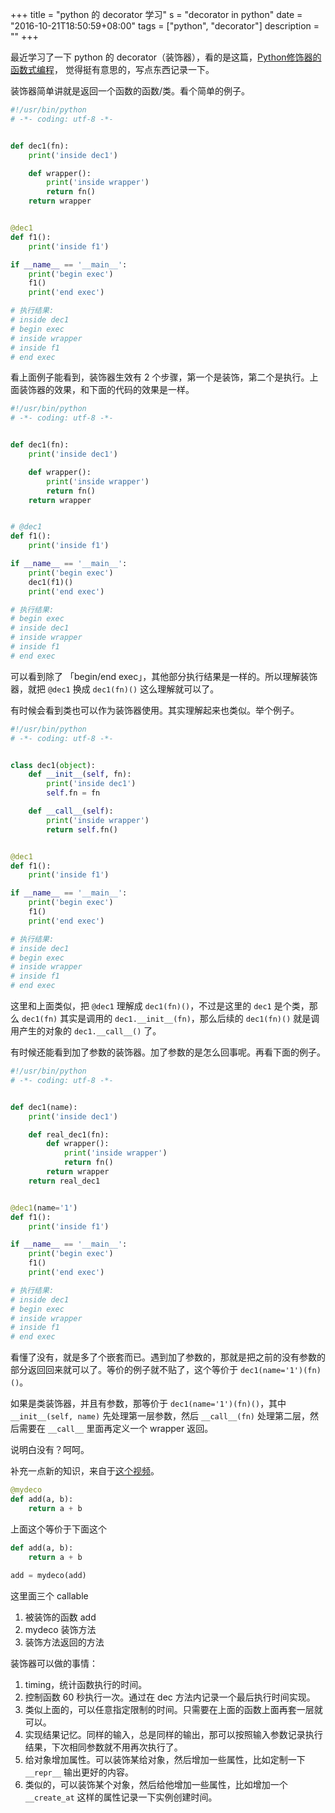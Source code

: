 +++
title = "python 的 decorator 学习"
s = "decorator in python"
date = "2016-10-21T18:50:59+08:00"
tags = ["python", "decorator"]
description = ""
+++


最近学习了一下 python 的 decorator（装饰器），看的是这篇，[Python修饰器的函数式编程](http://coolshell.cn/articles/11265.html)， 觉得挺有意思的，写点东西记录一下。

装饰器简单讲就是返回一个函数的函数/类。看个简单的例子。

``` python
#!/usr/bin/python
# -*- coding: utf-8 -*-


def dec1(fn):
    print('inside dec1')

    def wrapper():
        print('inside wrapper')
        return fn()
    return wrapper


@dec1
def f1():
    print('inside f1')

if __name__ == '__main__':
    print('begin exec')
    f1()
    print('end exec')

# 执行结果:
# inside dec1
# begin exec
# inside wrapper
# inside f1
# end exec
```

看上面例子能看到，装饰器生效有 2 个步骤，第一个是装饰，第二个是执行。上面装饰器的效果，和下面的代码的效果是一样。

``` python
#!/usr/bin/python
# -*- coding: utf-8 -*-


def dec1(fn):
    print('inside dec1')

    def wrapper():
        print('inside wrapper')
        return fn()
    return wrapper


# @dec1
def f1():
    print('inside f1')

if __name__ == '__main__':
    print('begin exec')
    dec1(f1)()
    print('end exec')

# 执行结果:
# begin exec
# inside dec1
# inside wrapper
# inside f1
# end exec
```

可以看到除了 「begin/end exec」，其他部分执行结果是一样的。所以理解装饰器，就把 `@dec1` 换成 `dec1(fn)()` 这么理解就可以了。

有时候会看到类也可以作为装饰器使用。其实理解起来也类似。举个例子。

``` python
#!/usr/bin/python
# -*- coding: utf-8 -*-


class dec1(object):
    def __init__(self, fn):
        print('inside dec1')
        self.fn = fn

    def __call__(self):
        print('inside wrapper')
        return self.fn()


@dec1
def f1():
    print('inside f1')

if __name__ == '__main__':
    print('begin exec')
    f1()
    print('end exec')

# 执行结果:
# inside dec1
# begin exec
# inside wrapper
# inside f1
# end exec
```

这里和上面类似，把 `@dec1` 理解成 `dec1(fn)()`，不过是这里的 `dec1` 是个类，那么 `dec1(fn)` 其实是调用的 `dec1.__init__(fn)`，那么后续的 `dec1(fn)()` 就是调用产生的对象的 `dec1.__call__()` 了。

有时候还能看到加了参数的装饰器。加了参数的是怎么回事呢。再看下面的例子。

``` python
#!/usr/bin/python
# -*- coding: utf-8 -*-


def dec1(name):
    print('inside dec1')

    def real_dec1(fn):
        def wrapper():
            print('inside wrapper')
            return fn()
        return wrapper
    return real_dec1


@dec1(name='1')
def f1():
    print('inside f1')

if __name__ == '__main__':
    print('begin exec')
    f1()
    print('end exec')

# 执行结果:
# inside dec1
# begin exec
# inside wrapper
# inside f1
# end exec
```

看懂了没有，就是多了个嵌套而已。遇到加了参数的，那就是把之前的没有参数的部分返回回来就可以了。等价的例子就不贴了，这个等价于 `dec1(name='1')(fn)()`。

如果是类装饰器，并且有参数，那等价于 `dec1(name='1')(fn)()`，其中 `__init__(self, name)` 先处理第一层参数，然后 `__call__(fn)` 处理第二层，然后需要在 `__call__` 里面再定义一个 wrapper 返回。

说明白没有？呵呵。

补充一点新的知识，来自于[这个视频](https://www.youtube.com/watch?v=MjHpMCIvwsY&list=PLPbTDk1hBo3y_yzy0ZIx_0PKlUiQ0WXG7&index=9)。

```python
@mydeco
def add(a, b):
    return a + b
```

上面这个等价于下面这个

```python
def add(a, b):
    return a + b
    
add = mydeco(add)
```

这里面三个 callable
1. 被装饰的函数 add
2. mydeco 装饰方法
3. 装饰方法返回的方法

装饰器可以做的事情：
1. timing，统计函数执行的时间。
2. 控制函数 60 秒执行一次。通过在 dec 方法内记录一个最后执行时间实现。
3. 类似上面的，可以任意指定限制的时间。只需要在上面的函数上面再套一层就可以。
4. 实现结果记忆。同样的输入，总是同样的输出，那可以按照输入参数记录执行结果，下次相同参数就不用再次执行了。
5. 给对象增加属性。可以装饰某给对象，然后增加一些属性，比如定制一下 `__repr__` 输出更好的内容。
6. 类似的，可以装饰某个对象，然后给他增加一些属性，比如增加一个 `__create_at` 这样的属性记录一下实例创建时间。
